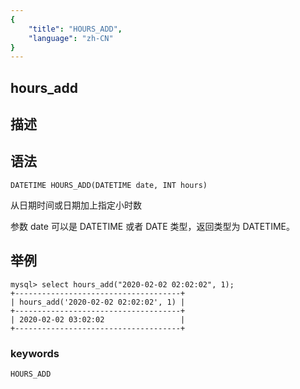 ```yaml
---
{
    "title": "HOURS_ADD",
    "language": "zh-CN"
}
---
```


## hours_add
## 描述
## 语法

`DATETIME HOURS_ADD(DATETIME date, INT hours)`

从日期时间或日期加上指定小时数

参数 date 可以是 DATETIME 或者 DATE 类型，返回类型为 DATETIME。

## 举例

```
mysql> select hours_add("2020-02-02 02:02:02", 1);
+-------------------------------------+
| hours_add('2020-02-02 02:02:02', 1) |
+-------------------------------------+
| 2020-02-02 03:02:02                 |
+-------------------------------------+
```

### keywords

    HOURS_ADD
